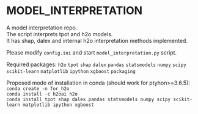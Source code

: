 # MODEL_INTERPRETATION
A model interpretation repo.  
The script interprets tpot and h2o models.  
It has shap, dalex and internal h2o interpretation methods implemented.  

Please modify `config.ini` and start `model_interpretation.py` script.

Required packages:
`h2o`
`tpot`
`shap`
`dalex`
`pandas`
`statsmodels`
`numpy`
`scipy`
`scikit-learn`
`matplotlib`
`ipython`
`xgboost`
`packaging`

Proposed mode of installation in conda (should work for ptyhon>=3.6.5):  
`conda create -n for_h2o`  
`conda install -c h2oai h2o`  
`conda install tpot shap dalex pandas statsmodels numpy scipy scikit-learn matplotlib ipython xgboost`  
